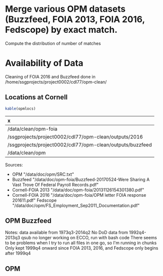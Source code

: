 # Merge various OPM datasets (Buzzfeed, FOIA 2013, FOIA 2016, Fedscope) by exact match. 

Compute the distribution of number of matches

# Availability of Data
Cleaning of FOIA 2016 and Buzzfeed done in /home/ssgprojects/project0002/cdl77/opm-clean/
## Locations at Cornell

```r
kable(opmlocs)
```

<table>
 <thead>
  <tr>
   <th style="text-align:left;"> x </th>
  </tr>
 </thead>
<tbody>
  <tr>
   <td style="text-align:left;"> /data/clean/opm-foia </td>
  </tr>
  <tr>
   <td style="text-align:left;"> /ssgprojects/project0002/cdl77/opm-clean/outputs/2016 </td>
  </tr>
  <tr>
   <td style="text-align:left;"> /ssgprojects/project0002/cdl77/opm-clean/outputs/buzzfeed </td>
  </tr>
  <tr>
   <td style="text-align:left;"> /data/clean/opm </td>
  </tr>
</tbody>
</table>

Sources: 

  + OPM 		"/data/doc/opm/SRC.txt"
  + Buzzfeed 	"/data/doc/opm-foia/Buzzfeed-20170524-Were Sharing A Vast Trove Of Federal Payroll Records.pdf"
  + Cornell-FOIA 2013 "/data/doc/opm-foia/20131126154301380.pdf"
  + Cornell-FOIA 2016 "/data/doc/opm-foia/OPM letter FOIA response 201611.pdf"
Fedscope 	"/data/doc/opm/FS_Employment_Sep2011_Documentation.pdf"


## OPM Buzzfeed
  Notes: 
    data available from 1973q3-2014q2
    No DoD data from 1992q4-2013q3
    qsub no longer working on ECCO, run with bash code
      There seems to be problems when I try to run all files in one go, so I'm running in chunks        
    Only kept 1999q4 onward since FOIA 2013, 2016, and Fedscope only begins after 1999q4

## OPM 
